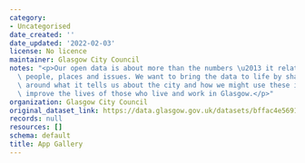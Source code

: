 ```yaml
---
category:
- Uncategorised
date_created: ''
date_updated: '2022-02-03'
license: No licence
maintainer: Glasgow City Council
notes: "<p>Our open data is about more than the numbers \u2013 it relates to real\
  \ people, places and issues. We want to bring the data to life by sharing some stories\
  \ around what it tells us about the city and how we might use these insights to\
  \ improve the lives of those who live and work in Glasgow.</p>"
organization: Glasgow City Council
original_dataset_link: https://data.glasgow.gov.uk/datasets/bffac4e5691841fca72288f82bfde58e
records: null
resources: []
schema: default
title: App Gallery
---
```

